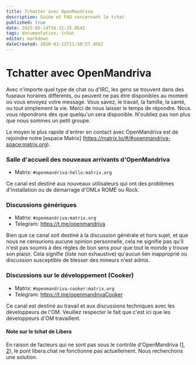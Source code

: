 ```yaml
---
title: Tchatter avec OpenMandriva
description: Guide et FAQ concernant le tchat
published: true
date: 2025-05-14T16:31:15.054Z
tags: documentation, tchat
editor: markdown
dateCreated: 2020-03-12T11:50:57.466Z
---
```


# Tchatter avec OpenMandriva

Avec n'importe quel type de chat ou d'IRC, les gens se trouvent dans des fuseaux horaires différents, ou peuvent ne pas être disponibles au moment où vous envoyez votre message. Vous savez, le travail, la famille, la santé, ou tout simplement la vie. Merci de nous laisser le temps de répondre. Nous vous répondrons dès que quelqu'un sera disponible. N'oubliez pas non plus que nous sommes un petit groupe.

Le moyen le plus rapide d'entrer en contact avec OpenMandriva est de rejoindre notre [espace Matrix] (https://matrix.to/#/#openmandriva-space:matrix.org).
<br />
### Salle d'accueil des nouveaux arrivants d'OpenMandriva
  - Matrix: `#openmandriva-hello:matrix.org`

  Ce canal est destiné aux nouveaux utilisateurs qui ont des problèmes d'installation ou de démarrage d'OMLx ROME ou Rock.
<br />
### Discussions génériques
  - Matrix: `#openmandriva:matrix.org`
  - Telegram: https://t.me/openmandriva

  Bien que ce canal soit destiné à la discussion générale et hors sujet, et que nous ne censurions aucune opinion personnelle, cela ne signifie pas qu'il n'est pas soumis à des règles de bon sens pour que tout le monde y trouve son plaisir. Cela signifie (liste non exhaustive) qu'aucun lien inapproprié ou discussion susceptible de blesser des mineurs n'est admis.
<br />
### Discussions sur le développement (Cooker)
  - Matrix: `#openmandriva-cooker:matrix.org`
  - Telegram: https://t.me/openmandrivaCooker

  Ce canal est destiné au travail et aux discussions techniques avec les développeurs de l'OM. Veuillez respecter le fait que c'est ici que les développeurs d'OM travaillent.
<br />

#### Note sur le tchat de Libera
En raison de facteurs qui ne sont pas sous le contrôle d'OpenMandriva ([1](https://libera.chat/news/temporarily-disabling-the-matrix-bridge), [2](https://libera.chat/news/matrix-bridge-disabled-retrospective)), le pont libera.chat ne fonctionne pas actuellement. Nous recherchons une solution.

